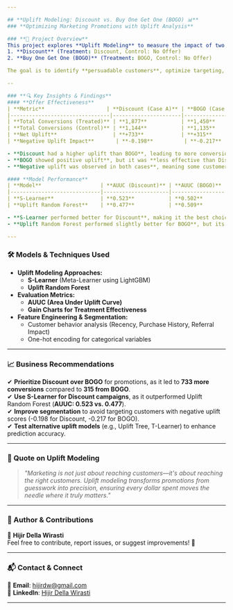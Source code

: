 ```yaml
---

## **Uplift Modeling: Discount vs. Buy One Get One (BOGO) 📊**  
### **Optimizing Marketing Promotions with Uplift Analysis**  

### **📌 Project Overview**  
This project explores **Uplift Modeling** to measure the impact of two marketing offers:  
1. **Discount** (Treatment: Discount, Control: No Offer)  
2. **Buy One Get One (BOGO)** (Treatment: BOGO, Control: No Offer)  

The goal is to identify **persuadable customers**, optimize targeting, and maximize conversion rates while minimizing marketing waste.  

--

### **🔍 Key Insights & Findings**  
#### **Offer Effectiveness**  
| **Metric**                    | **Discount (Case A)** | **BOGO (Case B)** |
|--------------------------------|----------------------|-------------------|
| **Total Conversions (Treated)** | **1,877**           | **1,450**        |
| **Total Conversions (Control)** | **1,144**           | **1,135**        |
| **Net Uplift**                  | **+733**            | **+315**         |
| **Negative Uplift Impact**       | **-0.198**          | **-0.217**       |

- **Discount had a higher uplift than BOGO**, leading to more conversions.  
- **BOGO showed positive uplift**, but it was **less effective than Discount**.  
- **Negative uplift was observed in both cases**, meaning some customers reacted negatively to the offer.  

#### **Model Performance**  
| **Model**                   | **AUUC (Discount)** | **AUUC (BOGO)** |
|-----------------------------|---------------------|-----------------|
| **S-Learner**               | **0.523**           | **0.502**       |
| **Uplift Random Forest**    | **0.477**           | **0.509**       |

- **S-Learner performed better for Discount**, making it the best choice for uplift modeling in this case.  
- **Uplift Random Forest performed slightly better for BOGO**, but its performance was inconsistent.  

---
```


### **🛠️ Models & Techniques Used**  
- **Uplift Modeling Approaches:**
  - **S-Learner** (Meta-Learner using LightGBM)  
  - **Uplift Random Forest**  
- **Evaluation Metrics:**  
  - **AUUC (Area Under Uplift Curve)**  
  - **Gain Charts for Treatment Effectiveness**  
- **Feature Engineering & Segmentation:**  
  - Customer behavior analysis (Recency, Purchase History, Referral Impact)  
  - One-hot encoding for categorical variables  

---

### **📈 Business Recommendations**  
✔ **Prioritize Discount over BOGO** for promotions, as it led to **733 more conversions** compared to **315 from BOGO**.  
✔ **Use S-Learner for Discount campaigns**, as it outperformed Uplift Random Forest (**AUUC: 0.523 vs. 0.477**).  
✔ **Improve segmentation** to avoid targeting customers with negative uplift scores (-0.198 for Discount, -0.217 for BOGO).  
✔ **Test alternative uplift models** (e.g., Uplift Tree, T-Learner) to enhance prediction accuracy.  

---


### **📢 Quote on Uplift Modeling**  
> *"Marketing is not just about reaching customers—it's about reaching the right customers. Uplift modeling transforms promotions from guesswork into precision, ensuring every dollar spent moves the needle where it truly matters."*  

---

### **📌 Author & Contributions**  
👤 **Hijir Della Wirasti**  
Feel free to contribute, report issues, or suggest improvements! 🚀  

---

### **📬 Contact & Connect**  
📧 **Email**: [hijirdw@gmail.com](mailto:hijirdw@gmail.com)  
🔗 **LinkedIn**: [Hijir Della Wirasti](https://www.linkedin.com/in/hijirdella/)  

---
